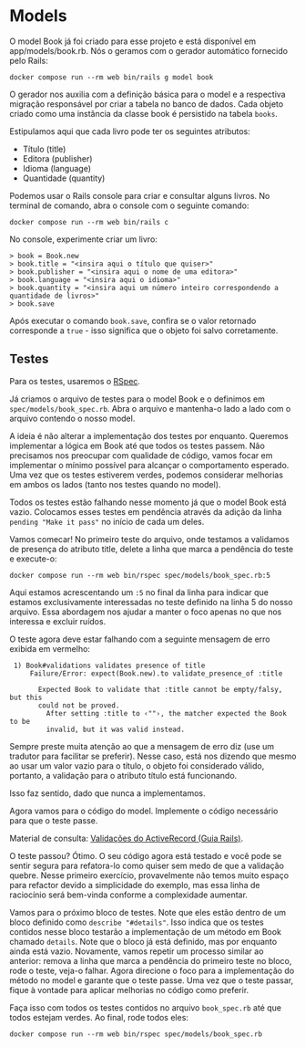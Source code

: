 # Models

O model Book já foi criado para esse projeto e está disponível em app/models/book.rb. Nós o geramos
com o gerador automático fornecido pelo Rails:

```
docker compose run --rm web bin/rails g model book
```

O gerador nos auxilia com a definição básica para o model e a respectiva migração responsável por
criar a tabela no banco de dados. Cada objeto criado como uma instância da classe book é persistido
na tabela `books`.

Estipulamos aqui que cada livro pode ter os seguintes atributos:
- Título (title)
- Editora (publisher)
- Idioma (language)
- Quantidade (quantity)

Podemos usar o Rails console para criar e consultar alguns livros.
No terminal de comando, abra o console com o seguinte comando:

```
docker compose run --rm web bin/rails c
```

No console, experimente criar um livro:

```
> book = Book.new
> book.title = "<insira aqui o título que quiser>"
> book.publisher = "<insira aqui o nome de uma editora>"
> book.language = "<insira aqui o idioma>"
> book.quantity = "<insira aqui um número inteiro correspondendo a quantidade de livros>"
> book.save
```

Após executar o comando `book.save`, confira se o valor retornado corresponde a `true` - isso
significa que o objeto foi salvo corretamente.

## Testes
Para os testes, usaremos o [RSpec](https://rspec.info/).

Já criamos o arquivo de testes para o model Book e o definimos em `spec/models/book_spec.rb`. Abra
o arquivo e mantenha-o lado a lado com o arquivo contendo o nosso model.

A ideia é não alterar a implementação dos testes por enquanto. Queremos implementar a lógica em
Book até que todos os testes passem. Não precisamos nos preocupar com qualidade de código, vamos
focar em implementar o mínimo possível para alcançar o comportamento esperado. Uma vez que os
testes estiverem verdes, podemos considerar melhorias em ambos os lados (tanto nos testes quando
no model).

Todos os testes estão falhando nesse momento já que o model Book está vazio.
Colocamos esses testes em pendência através da adição da linha `pending "Make it pass"` no início de
cada um deles.

Vamos comecar! No primeiro teste do arquivo, onde testamos a validamos de presença do atributo
title, delete a linha que marca a pendência do teste e execute-o:

```
docker compose run --rm web bin/rspec spec/models/book_spec.rb:5
```

Aqui estamos acrescentando um `:5` no final da linha para indicar que estamos exclusivamente
interessadas no teste definido na linha 5 do nosso arquivo. Essa abordagem nos ajudar a manter o
foco apenas no que nos interessa e excluir ruídos.

O teste agora deve estar falhando com a seguinte mensagem de erro exibida em vermelho:

```
 1) Book#validations validates presence of title
     Failure/Error: expect(Book.new).to validate_presence_of :title

       Expected Book to validate that :title cannot be empty/falsy, but this
       could not be proved.
         After setting :title to ‹""›, the matcher expected the Book to be
         invalid, but it was valid instead.
```

Sempre preste muita atenção ao que a mensagem de erro diz (use um tradutor para facilitar se
preferir). Nesse caso, está nos dizendo que mesmo ao usar um valor vazio para o título, o objeto foi
considerado válido, portanto, a validação para o atributo título está funcionando.

Isso faz sentido, dado que nunca a implementamos.

Agora vamos para o código do model.
Implemente o código necessário para que o teste passe.

Material de consulta: [Validações do
ActiveRecord (Guia Rails)](https://guiarails.com.br/active_record_validations.html).

O teste passou? Ótimo.
O seu código agora está testado e você pode se sentir segura para refatora-lo como quiser sem medo
de que a validação quebre. Nesse primeiro exercício, provavelmente não temos muito espaço para
refactor devido a simplicidade do exemplo, mas essa linha de raciocínio será bem-vinda conforme a
complexidade aumentar.

Vamos para o próximo bloco de testes.
Note que eles estão dentro de um bloco definido como `describe "#details"`. Isso indica que os
testes contidos nesse bloco testarão a implementação de um método em Book chamado `details`. Note
que o bloco já está definido, mas por enquanto ainda está vazio. Novamente, vamos repetir um
processo similar ao anterior: remova a linha que marca a pendência do primeiro teste no bloco, rode
o teste, veja-o falhar. Agora direcione o foco para a implementação do método no model e garante que
o teste passe. Uma vez que o teste passar, fique à vontade para aplicar melhorias no código como
preferir.

Faça isso com todos os testes contidos no arquivo `book_spec.rb` até que todos estejam verdes.
Ao final, rode todos eles:

```
docker compose run --rm web bin/rspec spec/models/book_spec.rb
```
